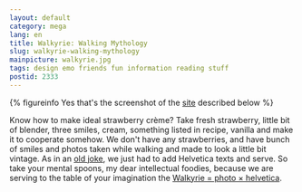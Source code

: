 ```yaml
---
layout: default
category: mega
lang: en
title: Walkyrie: Walking Mythology
slug: walkyrie-walking-mythology
mainpicture: walkyrie.jpg
tags: design emo friends fun information reading stuff 
postid: 2333
---
```




{% figureinfo Yes that's the screenshot of the <a href="http://walkyrie.org/">site</a> described below %}



Know how to make ideal strawberry crème? Take fresh strawberry, little bit of blender, three smiles, cream, something listed in recipe, vanilla and make it to cooperate somehow. We don't have any strawberries, and have bunch of smiles and photos taken while walking and made to look a little bit vintage. As in an <a href="http://www.danklife.com/blog/wp-content/uploads/2010/06/pfnqn.jpg">old joke</a>, we just had to add Helvetica texts and serve. So take your mental spoons, my dear intellectual foodies, because we are serving to the table of your imagination the <nobr><a href="http://walkyrie.org/">Walkyrie = photo × helvetica</a></nobr>.